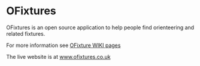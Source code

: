 # OFixtures

OFixtures is an open source application to help people find orienteering and related fixtures.

For more information see <a href=https://github.com/daveryderoxford/ofixtures/wiki>OFixture WIKI pages</a>

The live website is at <a href=https://www.ofixtures.co.uk>www.ofixtures.co.uk</a>
